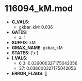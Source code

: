 # 116094_kM.mod

- **G_VALS**:
  - gkbar_kM: 0.036
- **GATES**:
  - x: 1
- **SUFFIX**: kM
- **GMAX_NAME**: gkbar_kM
- **STATES**: ['x']
- **I_VALS**:
  - 6.3: 0.036000327175042056
  - 37: 0.036000327175042056
- **ERROR_FLAGS**: []
